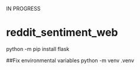 IN PROGRESS


# reddit_sentiment_web
python -m pip install flask

##Fix environmental variables
python -m venv .venv
